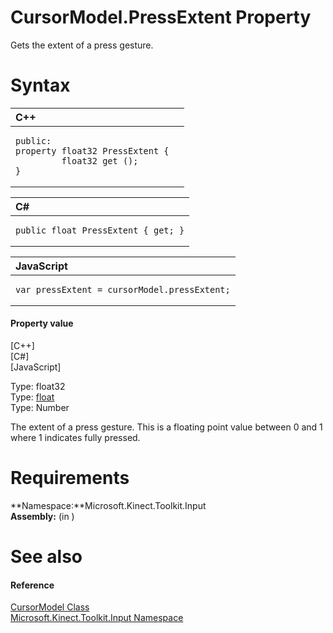 CursorModel.PressExtent Property  
================================  

Gets the extent of a press gesture. <span id="syntaxSection"></span>

Syntax  
======  

<table>
<colgroup>
<col width="100%" />
</colgroup>
<thead>
<tr class="header">
<th align="left">C++</th>
</tr>
</thead>
<tbody>
<tr class="odd">
<td align="left"><pre><code>public:  
property float32 PressExtent {  
         float32 get ();  
}</code></pre></td>
</tr>
</tbody>
</table>

<table>
<colgroup>
<col width="100%" />
</colgroup>
<thead>
<tr class="header">
<th align="left">C#</th>
</tr>
</thead>
<tbody>
<tr class="odd">
<td align="left"><pre><code>public float PressExtent { get; }</code></pre></td>
</tr>
</tbody>
</table>

<table>
<colgroup>
<col width="100%" />
</colgroup>
<thead>
<tr class="header">
<th align="left">JavaScript</th>
</tr>
</thead>
<tbody>
<tr class="odd">
<td align="left"><pre><code>var pressExtent = cursorModel.pressExtent;</code></pre></td>
</tr>
</tbody>
</table>

<span id="ID4ER"></span>
#### Property value  

[C++]   
 [C\#]   
 [JavaScript]   

Type: float32  
Type: [float](http://msdn.microsoft.com/en-us/library/system.single.aspx)  
Type: Number  

The extent of a press gesture. This is a floating point value between 0 and 1 where 1 indicates fully pressed.  

<span id="requirements"></span>

Requirements  
============  

**Namespace:**Microsoft.Kinect.Toolkit.Input  
**Assembly:** (in )  

<span id="ID4E3"></span>

See also  
========  

<span id="ID4E5"></span>
#### Reference  

[CursorModel Class](../../CursorModel_Class.md)  
 [Microsoft.Kinect.Toolkit.Input Namespace](../../../Kinect.Toolkit.Input.md)  



<!--Please do not edit the data in the comment block below.-->
<!--
TOCTitle : PressExtent Property
RLTitle : CursorModel.PressExtent Property
KeywordK : PressExtent property
KeywordK : CursorModel.PressExtent property
KeywordF : Microsoft.Kinect.Toolkit.Input.CursorModel.PressExtent
KeywordF : CursorModel.PressExtent
KeywordF : PressExtent
KeywordF : Microsoft.Kinect.Toolkit.Input.CursorModel.PressExtent
KeywordA : P:Microsoft.Kinect.Toolkit.Input.CursorModel.PressExtent
AssetID : P:Microsoft.Kinect.Toolkit.Input.CursorModel.PressExtent
Locale : en-us
CommunityContent : 1
APIType : Managed
APILocation : 
APIName : Microsoft.Kinect.Toolkit.Input.CursorModel.PressExtent
TargetOS : Windows
TopicType : kbSyntax
DevLang : VB
DevLang : CSharp
DevLang : JavaScript
DevLang : C++
DocSet : K4Wv2
ProjType : K4Wv2Proj
Technology : Kinect for Windows
Product : Kinect for Windows SDK v2
productversion : 20
-->
